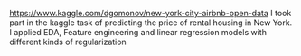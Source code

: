https://www.kaggle.com/dgomonov/new-york-city-airbnb-open-data
I took part in the kaggle task of predicting the price of rental housing in New York. I applied EDA, Feature engineering and linear regression models with different kinds of regularization